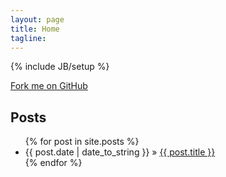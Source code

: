 ```yaml
---
layout: page
title: Home
tagline: 
---
```

{% include JB/setup %}

<div class="row-fluid">
  <div class="span4"><a href="http://github.com/josephbisch">Fork me on GitHub</a></div>
</div>
    
## Posts

<ul class="posts">
  {% for post in site.posts %}
    <li><span>{{ post.date | date_to_string }}</span> &raquo; <a href="{{ BASE_PATH }}{{ post.url }}">{{ post.title }}</a></li>
  {% endfor %}
</ul>


